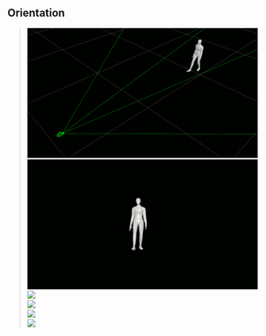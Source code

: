 ## Orientation

> ![](../img/week1/walk_persp.gif)<br>
> ![](../img/week1/walk.gif)<br>
> ![](../img/week1/bad_matchmove--optimize.gif)<br>
> ![](../img/week1/different_motion.gif)<br>
> ![](../img/week1/same_motion.gif)<br>
> ![](../img/week1/live_action_footage_good_matchmove.gif)<br>

